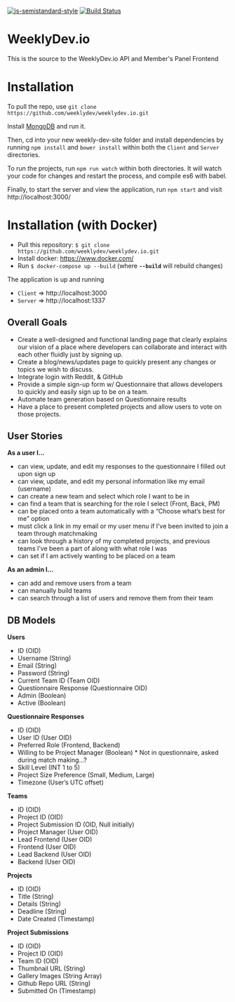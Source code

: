 [![js-semistandard-style](https://img.shields.io/badge/code%20style-semistandard-brightgreen.svg?style=flat-square)](https://github.com/Flet/semistandard)  [![Build Status](https://travis-ci.org/weeklydev/weeklydev.io.svg?branch=development)](https://travis-ci.org/weeklydev/weeklydev.io)

# WeeklyDev.io
This is the source to the WeeklyDev.io API and Member's Panel Frontend

# Installation
To pull the repo, use `git clone https://github.com/weeklydev/weeklydev.io.git`

Install [MongoDB](https://docs.mongodb.com/manual/installation/) and run it.

Then, cd into your new weekly-dev-site folder and install dependencies by running `npm install` and `bower install` within both the `Client` and `Server` directories.

To run the projects, run `npm run watch` within both directories. It will watch your code for changes and restart the process, and compile es6 with babel.

Finally, to start the server and view the application, run `npm start` and visit http://localhost:3000/

# Installation (with Docker)

* Pull this repository: `$ git clone https://github.com/weeklydev/weeklydev.io.git`
* Install docker: https://www.docker.com/
* Run `$ docker-compose up --build` (where **`--build`** will rebuild changes)

The application is up and running
- `Client`  => http://localhost:3000
- `Server`  => http://localhost:1337

## Overall Goals

- Create a well-designed and functional landing page that clearly explains our vision of a place where developers can collaborate and interact with each other fluidly just by signing up.
- Create a blog/news/updates page to quickly present any changes or topics we wish to discuss.
- Integrate login with Reddit, & GitHub
- Provide a simple sign-up form w/ Questionnaire that allows developers to quickly and easily sign up to be on a team.
- Automate team generation based on Questionnaire results
- Have a place to present completed projects and allow users to vote on those projects.

## User Stories
**As a user I...**
- can view, update, and edit my responses to the questionnaire I filled out upon sign up
- can view, update, and edit my personal information like my email (username)
- can create a new team and select which role I want to be in
- can find a team that is searching for the role I select (Front, Back, PM)
- can be placed onto a team automatically with a “Choose what’s best for me” option
- must click a link in my email or my user menu if I’ve been invited to join a team through matchmaking
- can look through a history of my completed projects, and previous teams I’ve been a part of along with what role I was
- can set if I am actively wanting to be placed on a team

**As an admin I…**
- can add and remove users from a team
- can manually build teams
- can search through a list of users and remove them from their team

## DB Models

**Users**
- ID (OID)
- Username (String)
- Email (String)
- Password (String)
- Current Team ID (Team OID)
- Questionnaire Response (Questionnaire OID)
- Admin (Boolean)
- Active (Boolean)

**Questionnaire Responses**
- ID (OID)
- User ID (User OID)
- Preferred Role (Frontend, Backend)
- Willing to be Project Manager (Boolean) * Not in questionnaire, asked during match making…?
- Skill Level (INT 1 to 5)
- Project Size Preference (Small, Medium, Large)
- Timezone (User’s UTC offset)

**Teams**
- ID (OID)
- Project ID (OID)
- Project Submission ID (OID, Null initially)
- Project Manager (User OID)
- Lead Frontend (User OID)
- Frontend (User OID)
- Lead Backend (User OID)
- Backend (User OID)

**Projects**
- ID (OID)
- Title (String)
- Details (String)
- Deadline (String)
- Date Created (Timestamp)

**Project Submissions**
- ID (OID)
- Project ID (OID)
- Team ID (OID)
- Thumbnail URL (String)
- Gallery Images (String Array)
- Github Repo URL (String)
- Submitted On (Timestamp)
